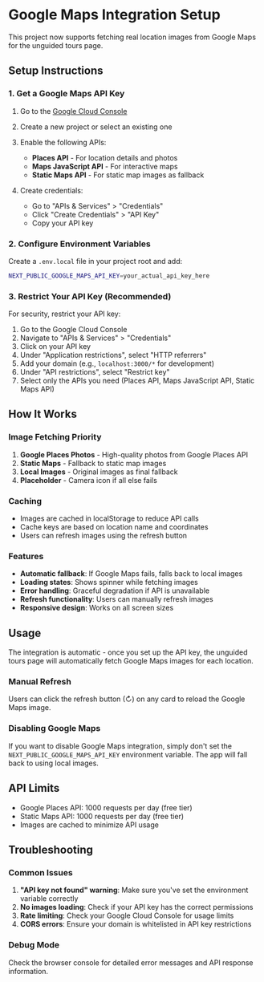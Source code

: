 # Google Maps Integration Setup

This project now supports fetching real location images from Google Maps for the unguided tours page.

## Setup Instructions

### 1. Get a Google Maps API Key

1. Go to the [Google Cloud Console](https://console.cloud.google.com/)
2. Create a new project or select an existing one
3. Enable the following APIs:

   - **Places API** - For location details and photos
   - **Maps JavaScript API** - For interactive maps
   - **Static Maps API** - For static map images as fallback

4. Create credentials:
   - Go to "APIs & Services" > "Credentials"
   - Click "Create Credentials" > "API Key"
   - Copy your API key

### 2. Configure Environment Variables

Create a `.env.local` file in your project root and add:

```bash
NEXT_PUBLIC_GOOGLE_MAPS_API_KEY=your_actual_api_key_here
```

### 3. Restrict Your API Key (Recommended)

For security, restrict your API key:

1. Go to the Google Cloud Console
2. Navigate to "APIs & Services" > "Credentials"
3. Click on your API key
4. Under "Application restrictions", select "HTTP referrers"
5. Add your domain (e.g., `localhost:3000/*` for development)
6. Under "API restrictions", select "Restrict key"
7. Select only the APIs you need (Places API, Maps JavaScript API, Static Maps API)

## How It Works

### Image Fetching Priority

1. **Google Places Photos** - High-quality photos from Google Places API
2. **Static Maps** - Fallback to static map images
3. **Local Images** - Original images as final fallback
4. **Placeholder** - Camera icon if all else fails

### Caching

- Images are cached in localStorage to reduce API calls
- Cache keys are based on location name and coordinates
- Users can refresh images using the refresh button

### Features

- **Automatic fallback**: If Google Maps fails, falls back to local images
- **Loading states**: Shows spinner while fetching images
- **Error handling**: Graceful degradation if API is unavailable
- **Refresh functionality**: Users can manually refresh images
- **Responsive design**: Works on all screen sizes

## Usage

The integration is automatic - once you set up the API key, the unguided tours page will automatically fetch Google Maps images for each location.

### Manual Refresh

Users can click the refresh button (↻) on any card to reload the Google Maps image.

### Disabling Google Maps

If you want to disable Google Maps integration, simply don't set the `NEXT_PUBLIC_GOOGLE_MAPS_API_KEY` environment variable. The app will fall back to using local images.

## API Limits

- Google Places API: 1000 requests per day (free tier)
- Static Maps API: 1000 requests per day (free tier)
- Images are cached to minimize API usage

## Troubleshooting

### Common Issues

1. **"API key not found" warning**: Make sure you've set the environment variable correctly
2. **No images loading**: Check if your API key has the correct permissions
3. **Rate limiting**: Check your Google Cloud Console for usage limits
4. **CORS errors**: Ensure your domain is whitelisted in API key restrictions

### Debug Mode

Check the browser console for detailed error messages and API response information.
